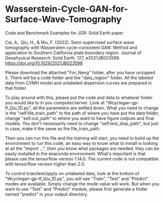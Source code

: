 # Wasserstein-Cycle-GAN-for-Surface-Wave-Tomography
Code and Benchmark Examples for JGR: Solid Earth paper

Cai, A., Qiu, H., & Niu, F. (2022). Semi-supervised surface wave tomography with Wasserstein cycle-consistent GAN: 
Method and application to Southern California plate boundary region. 
Journal of Geophysical Research: Solid Earth, 127, e2021JB023598.
https://doi.org/10.1029/2021JB023598

Please download the attached "For_Neng" folder, after you have unzipped it. There will be a code folder and the "data_region" folder. All the labeled data from CVMH model and unlabeled dispersion curves are prepared in that folder.

To play around with this, please put the code and data to whatever folder you would like to in you computer/server. Look at "Wcyclegan-gp-tf_Qiu_1D.py", all the parameters are settled down. What you need to change is the "self.file_train_path" to the path of where you have put the data folder, change "self.out_path" to where you want to have figure outputs and final models. You don't necessarily need to change "self.test_disp_path", but just in case, make it the same as the file_train_path.

Then you can run this file and the training will start, you need to build up the environment to run this code, an easy way to know what to install is looking at all the "import ...", then you know what packages are needed, they can be easily installed in the anaconda environment. What's important is that please use the tensorflow version 1.14.0. The current code is not compatible with tensorflow version higher than 2.0.

To control trian/test/apply on unlabeled data, look at the bottom of "Wcyclegan-gp-tf_Qiu_1D.py", you will see "Train", "Test" and "Predict" modes are available. Simply change the mode value will work. But when you want to use "Test" and "Predict" module, please first generate a folder named "predict" in your output directory.
